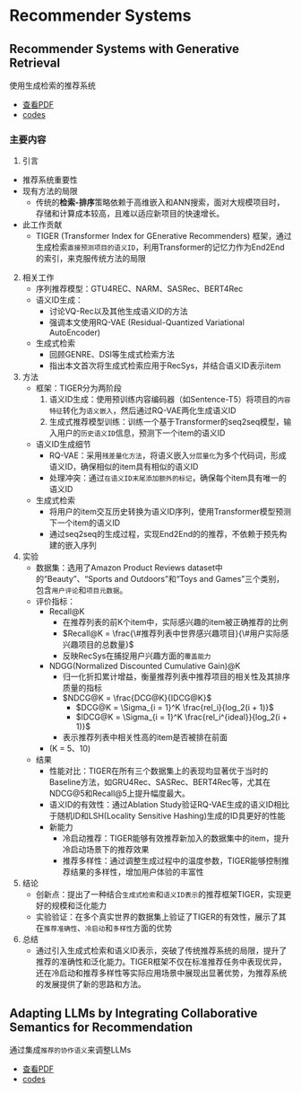 # Recommender Systems


## Recommender Systems with Generative Retrieval
使用生成检索的推荐系统
* <a href="./papers/Recommender-Systems-with-Generative-Retrieval.pdf">查看PDF</a>
* <a href="https://github.com/EdoardoBotta/RQ-VAE-Recommender">codes</a>

### 主要内容
1. 引言
* 推荐系统重要性
* 现有方法的局限
    * 传统的**检索-排序**策略依赖于高维嵌入和ANN搜索，面对大规模项目时，存储和计算成本较高，且难以适应新项目的快速增长。
* 此工作贡献
    * TIGER (Transformer Index for GEnerative Recommenders) 框架，通过生成检索`直接预测项目的语义ID`，利用Transformer的记忆力作为End2End的索引，来克服传统方法的局限
2. 相关工作
    * 序列推荐模型：GTU4REC、NARM、SASRec、BERT4Rec
    * 语义ID生成：
        * 讨论VQ-Rec以及其他生成语义ID的方法
        * 强调本文使用RQ-VAE (Residual-Quantized Variational AutoEncoder)
    * 生成式检索
        * 回顾GENRE、DSI等生成式检索方法
        * 指出本文首次将生成式检索应用于RecSys，并结合语义ID表示item
3. 方法
    * 框架：TIGER分为两阶段
        1. 语义ID生成：使用预训练内容编码器（如Sentence-T5）将项目的`内容特征`转化为`语义嵌入`，然后通过RQ-VAE两化生成语义ID
        2. 生成式推荐模型训练：训练一个基于Transformer的seq2seq模型，输入用户的`历史语义ID`信息，预测下一个item的语义ID
    * 语义ID生成细节
        * RQ-VAE：采用`残差量化方法`，将语义嵌入`分层量化`为多个代码词，形成语义ID，确保相似的item具有相似的语义ID
        * 处理冲突：通过`在语义ID末尾添加额外的标记`，确保每个item具有唯一的语义ID
    * 生成式检索
        * 将用户的item交互历史转换为语义ID序列，使用Transformer模型预测下一个item的语义ID
        * 通过seq2seq的生成过程，实现End2End的的推荐，不依赖于预先构建的嵌入序列
4. 实验
    * 数据集：选用了Amazon Product Reviews dataset中的“Beauty”、“Sports and Outdoors”和“Toys and Games”三个类别，包含`用户评论`和`项目元数据`。
    * 评价指标：
        * Recall@K
            * 在推荐列表的前K个item中，实际感兴趣的item被正确推荐的比例
            * $Recall@K = \frac{\#推荐列表中世界感兴趣项目}{\#用户实际感兴趣项目的总数量}$
            * 反映RecSys在捕捉用户兴趣方面的`覆盖能力`
        * NDGG(Normalized Discounted Cumulative Gain)@K
            * 归一化折扣累计增益，衡量推荐列表中推荐项目的相关性及其排序质量的指标
            * $NDCG@K = \frac{DCG@K}{IDCG@K}$
                * $DCG@K = \Sigma_{i = 1}^K \frac{rel_i}{log_2(i + 1)}$
                * $IDCG@K = \Sigma_{i = 1}^K \frac{rel_i^{ideal}}{log_2(i + 1)}$
            * 表示推荐列表中相关性高的item是否被排在前面
        * (K = 5、10)
    * 结果
        * 性能对比：TIGER在所有三个数据集上的表现均显著优于当时的Baseline方法，如GRU4Rec、SASRec、BERT4Rec等，尤其在NDCG@5和Recall@5上提升幅度最大。
        * 语义ID的有效性：通过Ablation Study验证RQ-VAE生成的语义ID相比于随机ID和LSH(Locality Sensitive Hashing)生成的ID具更好的性能
        * 新能力
            * 冷启动推荐：TIGER能够有效推荐新加入的数据集中的item，提升冷启动场景下的推荐效果
            * 推荐多样性：通过调整生成过程中的温度参数，TIGER能够控制推荐结果的多样性，增加用户体验的丰富性
5. 结论
    * 创新点：提出了一种结合`生成式检索`和`语义ID表示`的推荐框架TIGER，实现更好的规模和泛化能力
    * 实验验证：在多个真实世界的数据集上验证了TIGER的有效性，展示了其在`推荐准确性`、`冷启动`和`多样性`方面的优势
6. 总结
    * 通过引入生成式检索和语义ID表示，突破了传统推荐系统的局限，提升了推荐的准确性和泛化能力。TIGER框架不仅在标准推荐任务中表现优异，还在冷启动和推荐多样性等实际应用场景中展现出显著优势，为推荐系统的发展提供了新的思路和方法。



## Adapting LLMs by Integrating Collaborative Semantics for Recommendation
通过集成`推荐的协作语义`来调整LLMs
* <a href="./papers/Adapting-LLMs-by-Integrating-Collaborative-Semantics-for-Recommendation.pdf">查看PDF</a>
* <a href="https://github.com/rucaibox/lc-rec">codes</a>